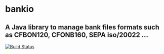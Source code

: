 # bankio
##  A Java library to manage bank files formats such as CFBON120, CFONB160, SEPA  iso/20022 ... 
 
 [![Build Status](https://travis-ci.org/jpdark007/bankio.svg?branch=master)](https://travis-ci.org/jpdark007/bankio)
